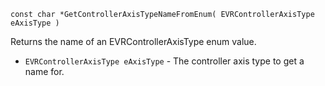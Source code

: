 `const char *GetControllerAxisTypeNameFromEnum( EVRControllerAxisType eAxisType )`

Returns the name of an EVRControllerAxisType enum value.

* `EVRControllerAxisType eAxisType` - The controller axis type to get a name for.
